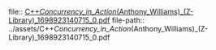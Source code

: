 file:: [C++_Concurrency_in_Action_(Anthony_Williams)_(Z-Library)_1698923140715_0.pdf](../assets/C++_Concurrency_in_Action_(Anthony_Williams)_(Z-Library)_1698923140715_0.pdf)
file-path:: ../assets/C++_Concurrency_in_Action_(Anthony_Williams)_(Z-Library)_1698923140715_0.pdf
